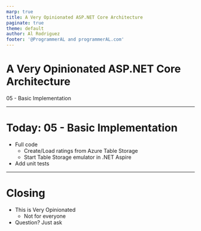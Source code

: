 ```yaml
---
marp: true
title: A Very Opinionated ASP.NET Core Architecture
paginate: true
theme: default
author: Al Rodriguez
footer: '@ProgrammerAL and programmerAL.com'
---
```


# A Very Opinionated ASP.NET Core Architecture

05 - Basic Implementation

---

# Today: 05 - Basic Implementation

- Full code
  - Create/Load ratings from Azure Table Storage
  - Start Table Storage emulator in .NET Aspire
- Add unit tests

---

# Closing

- This is Very Opinionated
  - Not for everyone
- Question? Just ask

